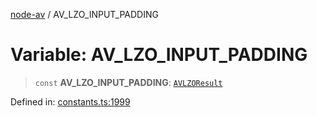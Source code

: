 [node-av](../globals.md) / AV\_LZO\_INPUT\_PADDING

# Variable: AV\_LZO\_INPUT\_PADDING

> `const` **AV\_LZO\_INPUT\_PADDING**: [`AVLZOResult`](../type-aliases/AVLZOResult.md)

Defined in: [constants.ts:1999](https://github.com/seydx/av/blob/f8631fc881b394300b1479f511d55cf1c370a87f/src/constants/constants.ts#L1999)
